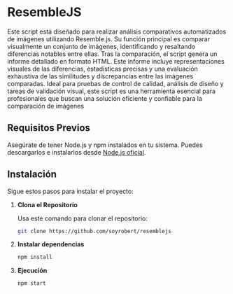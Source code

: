 # ResembleJS

Este script está diseñado para realizar análisis comparativos automatizados de imágenes utilizando Resemble.js. Su función principal es comparar visualmente un conjunto de imágenes, identificando y resaltando diferencias notables entre ellas. Tras la comparación, el script genera un informe detallado en formato HTML. Este informe incluye representaciones visuales de las diferencias, estadísticas precisas y una evaluación exhaustiva de las similitudes y discrepancias entre las imágenes comparadas. Ideal para pruebas de control de calidad, análisis de diseño y tareas de validación visual, este script es una herramienta esencial para profesionales que buscan una solución eficiente y confiable para la comparación de imágenes

## Requisitos Previos

Asegúrate de tener Node.js y npm instalados en tu sistema. Puedes descargarlos e instalarlos desde [Node.js oficial](https://nodejs.org/).

## Instalación

Sigue estos pasos para instalar el proyecto:

1. **Clona el Repositorio**

   Usa este comando para clonar el repositorio:

   ```bash
   git clone https://github.com/soyrobert/resemblejs

2. **Instalar dependencias**
   ```bash
   npm install

3. **Ejecución**
   ```bash
   npm start
